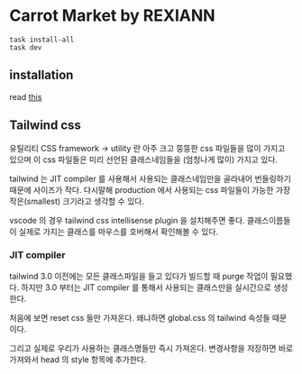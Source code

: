 # Carrot Market by REXIANN

```shell
task install-all
task dev
```

## installation

read [this](./docs/installation.md)

## Tailwind css

유틸리티 CSS framework -> utility 란 아주 크고 뚱뚱한 css 파일들을 많이 가지고 있으며 이 css 파일들은 미리 선언된
클래스네임들을 (엄청나게 많이) 가지고 있다.

tailwind 는 JIT compiler 를 사용해서 사용되는 클래스네임만을 골라내어 번들링하기 때문에 사이즈가 작다. 다시말해
production 에서 사용되는 css 파일들이 가능한 가장 작은(smallest) 크기라고 생각할 수 있다.

vscode 의 경우 tailwind css intellisense plugin 을 설치해주면 좋다. 클래스이름들이 실제로 가지는 클래스를
마우스를 호버해서 확인해볼 수 있다.

### JIT compiler

tailwind 3.0 이전에는 모든 클래스파일을 들고 있다가 빌드할 때 purge 작업이 필요했다. 하지만 3.0 부터는 JIT
compiler 를 통해서 사용되는 클래스만을 실시간으로 생성한다.

처음에 보면 reset css 들만 가져온다. 왜냐하면 global.css 의 tailwind 속성들 때문이다.

그리고 실제로 우리가 사용하는 클래스명들만 즉시 가져온다. 변경사항을 저장하면 바로 가져와서 head 의 style 항목에 추가한다.
